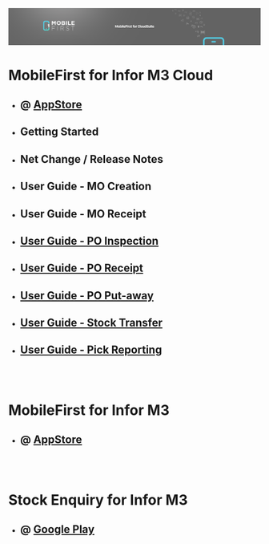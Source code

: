 ![LeanSwift MobileFirst](../../../images/banner-mobilefirst-cloudsuite.jpg)

# MobileFirst for Infor M3 Cloud

- ## @ [AppStore](https://apps.apple.com/us/app/mobilefirst-for-infor-m3-cloud/id1501667398)

- ## Getting Started

- ## Net Change / Release Notes

- ## User Guide - MO Creation 

- ## User Guide - MO Receipt 

- ## [User Guide - PO Inspection](po-inspection.md)

- ## [User Guide - PO Receipt](po-receipt.md)

- ## [User Guide - PO Put-away](po-putaway.md)

- ## [User Guide - Stock Transfer](stock-transfer.md)

- ## [User Guide - Pick Reporting](pick-reporting.md)

</br>
</br>

# MobileFirst for Infor M3

- ## @ [AppStore](https://apps.apple.com/us/app/mobilefirst-for-infor-m3/id1096742205)

</br>
</br>

# Stock Enquiry for Infor M3 

- ## @ [Google Play](https://play.google.com/store/apps/details?id=com.leanswift.android.stockenquiry)
